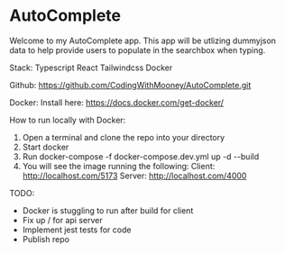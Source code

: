# AutoComplete

Welcome to my AutoComplete app. This app will be utlizing dummyjson data to help provide users to populate
in the searchbox when typing. 

Stack:
Typescript
React
Tailwindcss
Docker

Github: https://github.com/CodingWithMooney/AutoComplete.git

Docker:
    Install here: https://docs.docker.com/get-docker/

How to run locally with Docker:
1. Open a terminal and clone the repo into your directory
2. Start docker
3. Run docker-compose -f docker-compose.dev.yml up -d --build
4. You will see the image running the following:
    Client: http://localhost.com/5173
    Server: http://localhost.com/4000

TODO:
- Docker is stuggling to run after build for client
- Fix up / for api server
- Implement jest tests for code
- Publish repo